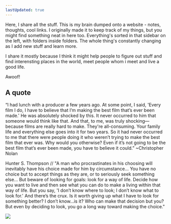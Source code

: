 ```yaml
---
lastUpdated: true
---
```


<!-- ![Profile Avatar](https://kicka.org/avatar1.png) -->

Here, I share all the stuff. This is my brain dumped onto a website - notes, thoughts, cool links. I originally made it to keep track of my things, but you might find something neat in here too. Everything's sorted in that sidebar on the left, with folders inside folders. The whole thing's constantly changing as I add new stuff and learn more.

I share it mostly because I think it might help people to figure out stuff and find interensting places in the world, meet people whom i meet and live a good life.

Awoof!

## A quote

“I had lunch with a producer a few years ago. At some point, I said, 'Every film I do, I have to believe that I’m making the best film that’s ever been made.' He was absolutely shocked by this. It never occurred to him that someone would think like that. And that, to me, was truly shocking—because films are really hard to make. They're all-consuming. Your family life and everything else goes into it for two years. So it had never occurred to me that there were people doing it who weren’t trying to make the best film that ever was. Why would you otherwise? Even if it’s not going to be the best film that’s ever been made, you have to believe it could.” ~Christopher Nolan

Hunter S. Thompson // "A man who procrastinates in his choosing will inevitably have his choice made for him by circumstance... You have no choice but to accept things as they are, or to seriously seek something else... But beware of looking for goals: look for a way of life. Decide how you want to live and then see what you can do to make a living within that way of life. But you say, 'I don’t know where to look; I don’t know what to look for.' And there’s the crux. Is it worth giving up what I have to look for something better? I don’t know...is it? Who can make that decision but you? But even by deciding to look, you go a long way toward making the choice."

![](./public/@e1825020-3656327155.jpg)
